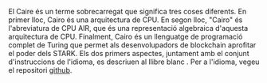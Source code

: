El Caire és un terme sobrecarregat que significa tres coses diferents. En primer lloc, Cairo és una arquitectura de CPU. En segon lloc, "Cairo" és l'abreviatura de CPU AIR, que és una representació algebraica d'aquesta arquitectura de CPU. Finalment, Cairo és un llenguatge de programació complet de Turing que permet als desenvolupadors de blockchain aprofitar el poder dels STARK. Els dos primers aspectes, juntament amb el conjunt d'instruccions de l'idioma, es descriuen al llibre blanc [](https://eprint.iacr.org/2021/1063). Per a l'idioma, vegeu el repositori [github](https://github.com/starkware-libs/cairo).
